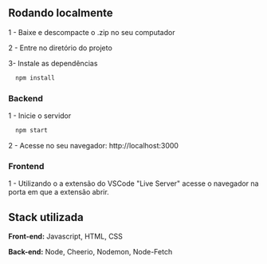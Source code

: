 ## Rodando localmente

1 - Baixe e descompacte o .zip no seu computador

2 - Entre no diretório do projeto

3- Instale as dependências

```bash
  npm install
```

### Backend

1 - Inicie o servidor

```bash
  npm start
```

2 - Acesse no seu navegador: http://localhost:3000

### Frontend

1 - Utilizando o a extensão do VSCode "Live Server" acesse o navegador na porta em que a extensão abrir.

## Stack utilizada

**Front-end:** Javascript, HTML, CSS

**Back-end:** Node, Cheerio, Nodemon, Node-Fetch
